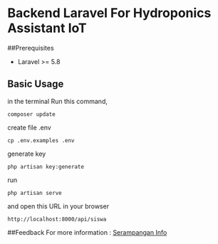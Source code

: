 Backend Laravel For Hydroponics Assistant IoT
============

##Prerequisites
- Laravel >= 5.8


## Basic Usage

in the terminal Run this command,
```
composer update

```
create file .env
```
cp .env.examples .env

```

generate key
```
php artisan key:generate

```
run
```
php artisan serve

```

and open this URL in your browser

```
http://localhost:8000/api/siswa

```
##Feedback
For more information : [Serampangan Info](serampanganinfo.blogspot.com)
